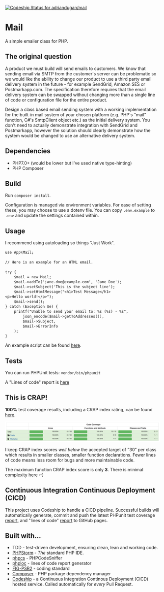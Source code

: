 [ ![Codeship Status for adriandugan/mail](https://app.codeship.com/projects/244c0c80-aa13-0135-4654-425e3af4c55d/status?branch=master)](https://app.codeship.com/projects/256450)

# Mail

A simple emailer class for PHP.

## The original question 

A product we must build will send emails to customers. We know that sending email via SMTP from the customer's server can be problematic so we would like the ability to change our product to use a third party email delivery system in the future - for example SendGrid, Amazon SES or Postmarkapp.com. The specification therefore requires that the email delivery system can be swapped without changing more than a single line of code or configuration file for the entire product.
 
Design a class based email sending system with a working implementation for the built-in mail system of your chosen platform (e.g. PHP's "mail" function, C#'s SmtpClient object etc.) as the initial delivery system. You don't need to actually demonstrate integration with SendGrid and Postmarkapp, however the solution should clearly demonstrate how the system would be changed to use an alternative delivery system.

## Dependencies

* PHP7.0+ (would be lower but I've used native type-hinting)
* PHP Composer

## Build

Run `composer install`.

Configuration is managed via environment variables. For ease of setting these, you may choose to use a dotenv file. You can copy `.env.example` to `.env` and update the settings contained within.

## Usage

I recommend using autoloading so things "Just Work".

```
use App\Mail;

// Here is an example for an HTML email.

try {
    $mail = new Mail;
    $mail->addTo('jane.doe@example.com', 'Jane Doe');
    $mail->setSubject('This is the subject line');
    $mail->setHtmlMessage("<h1>Test Message</h1>
<p>Hello world!</p>");
    $mail->send();
} catch (Exception $e) {
    printf("Unable to send your email to: %s (%s) - %s",
        json_encode($mail->getToAddresses()),
        $mail->Subject,
        $mail->ErrorInfo
    );
}
```

An example script can be found [here](script.php).

## Tests

You can run PHPUnit tests: `vendor/bin/phpunit`

A "Lines of code" report is [here](https://adriandugan.github.io/mail/coverage/lines_of_code.txt)

## This is CRAP!

**100%** test coverage results, including a CRAP index rating, can be found [here](https://adriandugan.github.io/mail/coverage/).

![Code coverage overview](images/coverage_overview.png)

I keep CRAP index scores _well below_ the accepted target of "30" per class which results in smaller classes, smaller function declarations. Fewer lines of code means less room for bugs and more maintainable code.

The maximum function CRAP index score is only **3**. There is minimal complexity here :-)

## Continuous Integration Continuous Deployment (CICD)

This project uses Codeship to handle a CICD pipeline. Successful builds will automatically generate, commit and push the latest PHPunit test coverage [report](https://adriandugan.github.io/mail/coverage/), and "lines of code" [report](https://adriandugan.github.io/mail/coverage/lines_of_code.txt) to GitHub pages.

## Built with...

* TDD - test-driven development, ensuring clean, lean and working code.
* [PHPStorm](https://www.jetbrains.com/phpstorm/) - _The_ standard PHP IDE.
* [phpcs](https://github.com/squizlabs/PHP_CodeSniffer) - PHPCodeSniffer
* [phploc](https://github.com/sebastianbergmann/phploc) - lines of code report generator
* [FIG-PSR2](https://github.com/php-fig/fig-standards/blob/master/accepted/PSR-2-coding-style-guide.md) - coding standard 
* [Composer](https://getcomposer.org/) - PHP package dependency manager
* [Codeship](https://codeship.com/) - a Continuous Integration Continous Deployment (CICD) hosted service. Called automatically for _every_ Pull Request.
